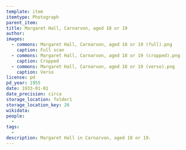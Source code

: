 ```yaml
---
template: item
itemtype: Photograph
parent_item: 
title: Margaret Hall, Carnarvon, aged 18 or 19
author: 
images:
  - commons: Margaret Hall, Carnarvon, aged 18 or 19 (full).png
    caption: Full scan
  - commons: Margaret Hall, Carnarvon, aged 18 or 19 (cropped).png
    caption: Cropped
  - commons: Margaret Hall, Carnarvon, aged 18 or 19 (verso).png
    caption: Verso
license: pd
pd_year: 1955
date: 1933-01-01
date_precision: circa
storage_location: folder1
storage_location_key: 26
wikidata: 
people:
  - 
tags:
  - 
description: Margaret Hall in Carnarvon, aged 18 or 19.
---
```

